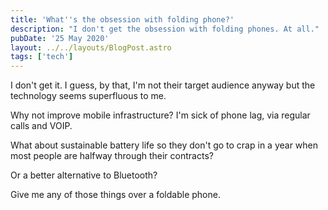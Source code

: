 ```yaml
---
title: 'What''s the obsession with folding phone?'
description: "I don't get the obsession with folding phones. At all."
pubDate: '25 May 2020'
layout: ../../layouts/BlogPost.astro
tags: ['tech']
---
```


I don't get it. I guess, by that, I'm not their target audience anyway but the technology seems superfluous to me.

Why not improve mobile infrastructure? I'm sick of phone lag, via regular calls and VOIP.

What about sustainable battery life so they don't go to crap in a year when most people are halfway through their contracts?

Or a better alternative to Bluetooth?

Give me any of those things over a foldable phone.